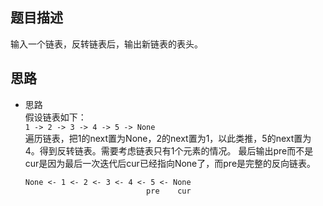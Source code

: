 ## 题目描述
输入一个链表，反转链表后，输出新链表的表头。

## 思路
- 思路 <br>
    假设链表如下：<br>
    ```1 -> 2 -> 3 -> 4 -> 5 -> None```<br>
    遍历链表，把1的next置为None，2的next置为1，以此类推，5的next置为4。得到反转链表。需要考虑链表只有1个元素的情况。
    最后输出pre而不是cur是因为最后一次迭代后cur已经指向None了，而pre是完整的反向链表。<br>
    ```
    None <- 1 <- 2 <- 3 <- 4 <- 5 <- None
                               pre    cur
    ```